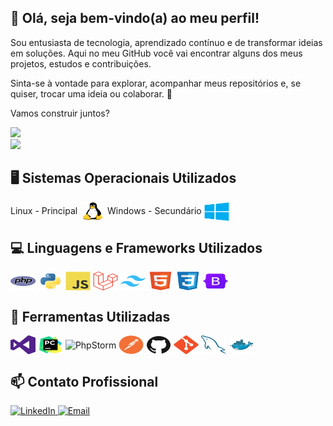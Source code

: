 ## 👋 Olá, seja bem-vindo(a) ao meu perfil!

Sou entusiasta de tecnologia, aprendizado contínuo e de transformar ideias em soluções. Aqui no meu GitHub você vai encontrar alguns dos meus projetos, estudos e contribuições.

Sinta-se à vontade para explorar, acompanhar meus repositórios e, se quiser, trocar uma ideia ou colaborar. 🚀

Vamos construir juntos?

 <div>
  <a href="https://github.com/Fparaiz0">
  <img src="https://github-readme-stats.vercel.app/api?username=Fparaiz0&theme=synthwave&show_icons=true&hide_border=true&count_private=true">
  </a>
</div>
<div><a href="https://github.com/Fparaiz0?tab=repositories">
 <img src="https://github-readme-stats.vercel.app/api/top-langs/?username=Fparaiz0&theme=synthwave&show_icons=true&hide_border=true&layout=compact">
</a></div>

## 🖥️ Sistemas Operacionais Utilizados
<p align="left">
  <span>Linux - Principal</span>
  <img align="center" alt="Linux" height="30" width="40" src="https://raw.githubusercontent.com/devicons/devicon/master/icons/linux/linux-original.svg">
  <span>Windows - Secundário</span>
  <img align="center" alt="Windows" height="30" width="40" src="https://raw.githubusercontent.com/devicons/devicon/master/icons/windows8/windows8-original.svg">
</p>

## 💻 Linguagens e Frameworks Utilizados
<p align="left">
  <img align="center" alt="PHP" height="30" width="40" src="https://raw.githubusercontent.com/devicons/devicon/master/icons/php/php-original.svg">
  <img align="center" alt="Python" height="30" width="40" src="https://raw.githubusercontent.com/devicons/devicon/master/icons/python/python-original.svg">
  <img align="center" alt="JavaScript" height="30" width="40" src="https://raw.githubusercontent.com/devicons/devicon/master/icons/javascript/javascript-original.svg">
  <img align="center" alt="Laravel" height="30" width="40" src="https://raw.githubusercontent.com/devicons/devicon/master/icons/laravel/laravel-original.svg">
  <img align="center" alt="Tailwind" height="30" width="40" src="https://raw.githubusercontent.com/devicons/devicon/master/icons/tailwindcss/tailwindcss-original.svg">
  <img align="center" alt="HTML" height="30" width="40" src="https://raw.githubusercontent.com/devicons/devicon/master/icons/html5/html5-original.svg">
  <img align="center" alt="CSS" height="30" width="40" src="https://raw.githubusercontent.com/devicons/devicon/master/icons/css3/css3-original.svg">
  <img align="center" alt="Bootstrap" height="30" width="40" src="https://raw.githubusercontent.com/devicons/devicon/master/icons/bootstrap/bootstrap-original.svg">
</p>

## 🔧 Ferramentas Utilizadas
<p align="left">
<img align="center" alt="Visual Studio" height="30" width="40" src="https://raw.githubusercontent.com/devicons/devicon/master/icons/visualstudio/visualstudio-plain.svg">
<img align="center" alt="PyCharm" height="30" width="40" src="https://raw.githubusercontent.com/devicons/devicon/master/icons/pycharm/pycharm-original.svg"> 
<img align="center" alt="PhpStorm" height="30" width="30" src="https://resources.jetbrains.com/storage/products/phpstorm/img/meta/phpstorm_logo_300x300.png">
<img align="center" alt="Postman" height="30" width="40" src="https://raw.githubusercontent.com/devicons/devicon/master/icons/postman/postman-plain.svg">
<img align="center" alt="GitHub" height="30" width="40" src="https://raw.githubusercontent.com/devicons/devicon/master/icons/github/github-original.svg">
<img align="center" alt="Git" height="30" width="40" src="https://raw.githubusercontent.com/devicons/devicon/master/icons/git/git-original.svg">
<img align="center" alt="MySQL" height="30" width="40" src="https://raw.githubusercontent.com/devicons/devicon/master/icons/mysql/mysql-original.svg">
<img align="center" alt="Docker" height="30" width="40" src="https://raw.githubusercontent.com/devicons/devicon/master/icons/docker/docker-original.svg">
<p>

## 📫 Contato Profissional

<p align="left">
  <a href="https://www.linkedin.com/in/felipe-paraizo-de-oliveira-45882431a/" target="_blank">
    <img src="https://img.shields.io/badge/LinkedIn-0077B5?style=for-the-badge&logo=linkedin&logoColor=white" alt="LinkedIn">
  </a>
  <a href="mailto:fparaizo3@gmail.com" target="_blank">
    <img src="https://img.shields.io/badge/Email-D14836?style=for-the-badge&logo=gmail&logoColor=white" alt="Email">
  </a>
</p>